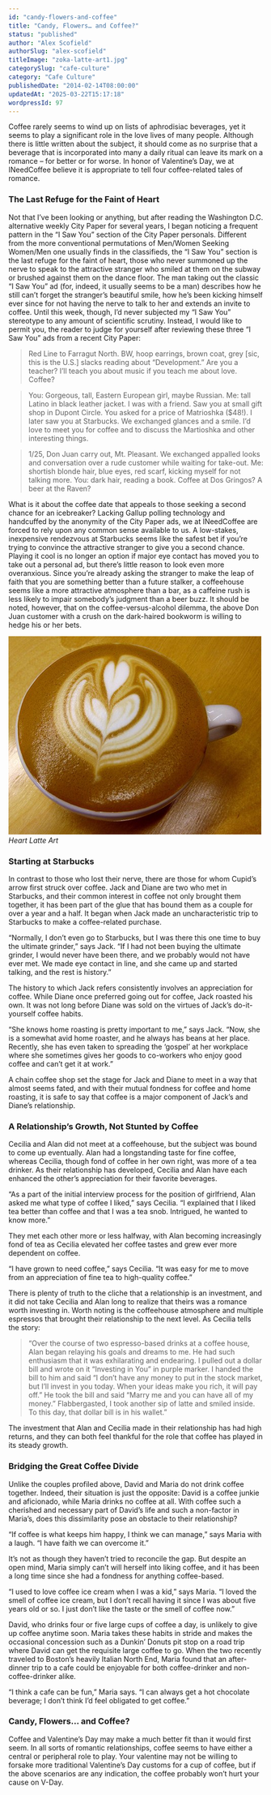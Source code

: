 ```yaml
---
id: "candy-flowers-and-coffee"
title: "Candy, Flowers… and Coffee?"
status: "published"
author: "Alex Scofield"
authorSlug: "alex-scofield"
titleImage: "zoka-latte-art1.jpg"
categorySlug: "cafe-culture"
category: "Cafe Culture"
publishedDate: "2014-02-14T08:00:00"
updatedAt: "2025-03-22T15:17:18"
wordpressId: 97
---
```


Coffee rarely seems to wind up on lists of aphrodisiac beverages, yet it seems to play a significant role in the love lives of many people. Although there is little written about the subject, it should come as no surprise that a beverage that is incorporated into many a daily ritual can leave its mark on a romance – for better or for worse. In honor of Valentine’s Day, we at INeedCoffee believe it is appropriate to tell four coffee-related tales of romance.

### The Last Refuge for the Faint of Heart

Not that I’ve been looking or anything, but after reading the Washington D.C. alternative weekly City Paper for several years, I began noticing a frequent pattern in the “I Saw You” section of the City Paper personals. Different from the more conventional permutations of Men/Women Seeking Women/Men one usually finds in the classifieds, the “I Saw You” section is the last refuge for the faint of heart, those who never summoned up the nerve to speak to the attractive stranger who smiled at them on the subway or brushed against them on the dance floor. The man taking out the classic “I Saw You” ad (for, indeed, it usually seems to be a man) describes how he still can’t forget the stranger’s beautiful smile, how he’s been kicking himself ever since for not having the nerve to talk to her and extends an invite to coffee. Until this week, though, I’d never subjected my “I Saw You” stereotype to any amount of scientific scrutiny. Instead, I would like to permit you, the reader to judge for yourself after reviewing these three “I Saw You” ads from a recent City Paper:

> Red Line to Farragut North. BW, hoop earrings, brown coat, grey \[sic, this is the U.S.\] slacks reading about “Development.” Are you a teacher? I’ll teach you about music if you teach me about love. Coffee?

> You: Gorgeous, tall, Eastern European girl, maybe Russian. Me: tall Latino in black leather jacket. I was with a friend. Saw you at small gift shop in Dupont Circle. You asked for a price of Matrioshka ($48!). I later saw you at Starbucks. We exchanged glances and a smile. I’d love to meet you for coffee and to discuss the Martioshka and other interesting things.

> 1/25, Don Juan carry out, Mt. Pleasant. We exchanged appalled looks and conversation over a rude customer while waiting for take-out. Me: shortish blonde hair, blue eyes, red scarf, kicking myself for not talking more. You: dark hair, reading a book. Coffee at Dos Gringos? A beer at the Raven?

What is it about the coffee date that appeals to those seeking a second chance for an icebreaker? Lacking Gallup polling technology and handcuffed by the anonymity of the City Paper ads, we at INeedCoffee are forced to rely upon any common sense available to us. A low-stakes, inexpensive rendezvous at Starbucks seems like the safest bet if you’re trying to convince the attractive stranger to give you a second chance. Playing it cool is no longer an option if major eye contact has moved you to take out a personal ad, but there’s little reason to look even more overanxious. Since you’re already asking the stranger to make the leap of faith that you are something better than a future stalker, a coffeehouse seems like a more attractive atmosphere than a bar, as a caffeine rush is less likely to impair somebody’s judgment than a beer buzz. It should be noted, however, that on the coffee-versus-alcohol dilemma, the above Don Juan customer with a crush on the dark-haired bookworm is willing to hedge his or her bets.

![Zoka Latte Art](zoka-latte-art1.jpg)  
*Heart Latte Art*

### Starting at Starbucks

In contrast to those who lost their nerve, there are those for whom Cupid’s arrow first struck over coffee. Jack and Diane are two who met in Starbucks, and their common interest in coffee not only brought them together, it has been part of the glue that has bound them as a couple for over a year and a half. It began when Jack made an uncharacteristic trip to Starbucks to make a coffee-related purchase.

“Normally, I don’t even go to Starbucks, but I was there this one time to buy the ultimate grinder,” says Jack. “If I had not been buying the ultimate grinder, I would never have been there, and we probably would not have ever met. We made eye contact in line, and she came up and started talking, and the rest is history.”

The history to which Jack refers consistently involves an appreciation for coffee. While Diane once preferred going out for coffee, Jack roasted his own. It was not long before Diane was sold on the virtues of Jack’s do-it-yourself coffee habits.

“She knows home roasting is pretty important to me,” says Jack. “Now, she is a somewhat avid home roaster, and he always has beans at her place. Recently, she has even taken to spreading the ‘gospel’ at her workplace where she sometimes gives her goods to co-workers who enjoy good coffee and can’t get it at work.”

A chain coffee shop set the stage for Jack and Diane to meet in a way that almost seems fated, and with their mutual fondness for coffee and home roasting, it is safe to say that coffee is a major component of Jack’s and Diane’s relationship.

### A Relationship’s Growth, Not Stunted by Coffee

Cecilia and Alan did not meet at a coffeehouse, but the subject was bound to come up eventually. Alan had a longstanding taste for fine coffee, whereas Cecilia, though fond of coffee in her own right, was more of a tea drinker. As their relationship has developed, Cecilia and Alan have each enhanced the other’s appreciation for their favorite beverages.

“As a part of the initial interview process for the position of girlfriend, Alan asked me what type of coffee I liked,” says Cecilia. “I explained that I liked tea better than coffee and that I was a tea snob. Intrigued, he wanted to know more.”

They met each other more or less halfway, with Alan becoming increasingly fond of tea as Cecilia elevated her coffee tastes and grew ever more dependent on coffee.

“I have grown to need coffee,” says Cecilia. “It was easy for me to move from an appreciation of fine tea to high-quality coffee.”

There is plenty of truth to the cliche that a relationship is an investment, and it did not take Cecilia and Alan long to realize that theirs was a romance worth investing in. Worth noting is the coffeehouse atmosphere and multiple espressos that brought their relationship to the next level. As Cecilia tells the story:

> “Over the course of two espresso-based drinks at a coffee house, Alan began relaying his goals and dreams to me. He had such enthusiasm that it was exhilarating and endearing. I pulled out a dollar bill and wrote on it “Investing in You” in purple marker. I handed the bill to him and said “I don’t have any money to put in the stock market, but I’ll invest in you today. When your ideas make you rich, it will pay off.” He took the bill and said “Marry me and you can have all of my money.” Flabbergasted, I took another sip of latte and smiled inside. To this day, that dollar bill is in his wallet.”

The investment that Alan and Cecilia made in their relationship has had high returns, and they can both feel thankful for the role that coffee has played in its steady growth.

### Bridging the Great Coffee Divide

Unlike the couples profiled above, David and Maria do not drink coffee together. Indeed, their situation is just the opposite: David is a coffee junkie and aficionado, while Maria drinks no coffee at all. With coffee such a cherished and necessary part of David’s life and such a non-factor in Maria’s, does this dissimilarity pose an obstacle to their relationship?

“If coffee is what keeps him happy, I think we can manage,” says Maria with a laugh. “I have faith we can overcome it.”

It’s not as though they haven’t tried to reconcile the gap. But despite an open mind, Maria simply can’t will herself into liking coffee, and it has been a long time since she had a fondness for anything coffee-based.

“I used to love coffee ice cream when I was a kid,” says Maria. “I loved the smell of coffee ice cream, but I don’t recall having it since I was about five years old or so. I just don’t like the taste or the smell of coffee now.”

David, who drinks four or five large cups of coffee a day, is unlikely to give up coffee anytime soon. Maria takes these habits in stride and makes the occasional concession such as a Dunkin’ Donuts pit stop on a road trip where David can get the requisite large coffee to go. When the two recently traveled to Boston’s heavily Italian North End, Maria found that an after-dinner trip to a cafe could be enjoyable for both coffee-drinker and non-coffee-drinker alike.

“I think a cafe can be fun,” Maria says. “I can always get a hot chocolate beverage; I don’t think I’d feel obligated to get coffee.”

### Candy, Flowers… and Coffee?

Coffee and Valentine’s Day may make a much better fit than it would first seem. In all sorts of romantic relationships, coffee seems to have either a central or peripheral role to play. Your valentine may not be willing to forsake more traditional Valentine’s Day customs for a cup of coffee, but if the above scenarios are any indication, the coffee probably won’t hurt your cause on V-Day.